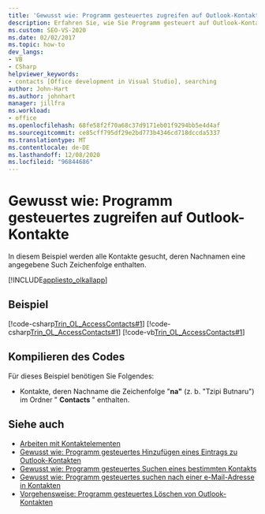 ```yaml
---
title: 'Gewusst wie: Programm gesteuertes zugreifen auf Outlook-Kontakte'
description: Erfahren Sie, wie Sie Programm gesteuert auf Outlook-Kontakte zugreifen können. In diesem Beispiel werden alle Kontakte gesucht, deren Nachnamen eine angegebene Such Zeichenfolge enthalten.
ms.custom: SEO-VS-2020
ms.date: 02/02/2017
ms.topic: how-to
dev_langs:
- VB
- CSharp
helpviewer_keywords:
- contacts [Office development in Visual Studio], searching
author: John-Hart
ms.author: johnhart
manager: jillfra
ms.workload:
- office
ms.openlocfilehash: 68fe58f2f70a68c37d9171eb01f9294bb5e4d4af
ms.sourcegitcommit: ce85cff795df29e2bd773b4346cd718dccda5337
ms.translationtype: MT
ms.contentlocale: de-DE
ms.lasthandoff: 12/08/2020
ms.locfileid: "96844686"
---
```

# <a name="how-to-programmatically-access-outlook-contacts"></a>Gewusst wie: Programm gesteuertes zugreifen auf Outlook-Kontakte
  In diesem Beispiel werden alle Kontakte gesucht, deren Nachnamen eine angegebene Such Zeichenfolge enthalten.

 [!INCLUDE[appliesto_olkallapp](../vsto/includes/appliesto-olkallapp-md.md)]

## <a name="example"></a>Beispiel
 [!code-csharp[Trin_OL_AccessContacts#1](../vsto/codesnippet/CSharp/Trin_OL_AccessContacts.trin_ol_accesscontacts/thisaddin.cs#1)]
 [!code-csharp[Trin_OL_AccessContacts#1](../vsto/codesnippet/CSharp/Trin_OL_AccessContacts.trin_ol_accesscontacts/thisaddin.cs#1)]
 [!code-vb[Trin_OL_AccessContacts#1](../vsto/codesnippet/VisualBasic/Trin_OL_AccessContacts/thisaddin.vb#1)]

## <a name="compile-the-code"></a>Kompilieren des Codes
 Für dieses Beispiel benötigen Sie Folgendes:

- Kontakte, deren Nachname die Zeichenfolge "**na"** (z. b. "Tzipi Butnaru") im Ordner " **Contacts** " enthalten.

## <a name="see-also"></a>Siehe auch
- [Arbeiten mit Kontaktelementen](../vsto/working-with-contact-items.md)
- [Gewusst wie: Programm gesteuertes Hinzufügen eines Eintrags zu Outlook-Kontakten](../vsto/how-to-programmatically-add-an-entry-to-outlook-contacts.md)
- [Gewusst wie: Programm gesteuertes Suchen eines bestimmten Kontakts](../vsto/how-to-programmatically-search-for-a-specific-contact.md)
- [Gewusst wie: Programm gesteuertes suchen nach einer e-Mail-Adresse in Kontakten](../vsto/how-to-programmatically-search-for-an-e-mail-address-in-contacts.md)
- [Vorgehensweise: Programm gesteuertes Löschen von Outlook-Kontakten](../vsto/how-to-programmatically-delete-outlook-contacts.md)
